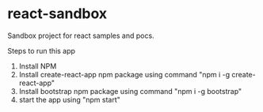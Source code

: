 # react-sandbox
Sandbox project for react samples and pocs.

Steps to run this app
1. Install NPM
2. Install create-react-app npm package using command "npm i -g create-react-app"
3. Install bootstrap npm package using command "npm i -g bootstrap"
4. start the app using "npm start"

